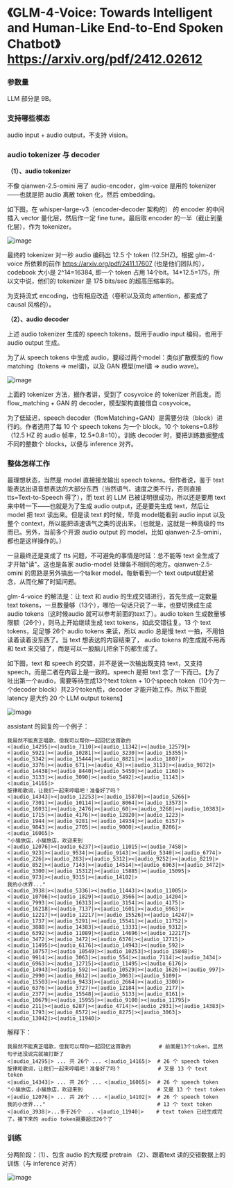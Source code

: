 # 《GLM-4-Voice: Towards Intelligent and Human-Like End-to-End Spoken Chatbot》 https://arxiv.org/pdf/2412.02612

### 参数量
LLM 部分是 9B。

### 支持哪些模态
audio input + audio output，不支持 vision。

### audio tokenizer 与 decoder

**（1）、audio tokenizer**

不像 qianwen-2.5-omini 用了 audio-encoder，glm-voice 是用的 tokenizer——也就是把 audio 离散 token 化，然后 embedding。

如下图，在 whisper-large-v3（encoder-decoder 架构的） 的 encoder 的中间插入 vector 量化层，然后作一定 fine tune。最后取 encoder 的一半（截止到量化层），作为 tokenizer。

![image](https://github.com/user-attachments/assets/25c239e5-fd5c-449f-a631-6a12bc6bf1e2)

最终的 tokenizer 对一秒 audio 编码出 12.5 个 token (12.5HZ)。根据 glm-4-voice 所依赖的前作 https://arxiv.org/pdf/2411.17607 (也是他们团队的），codebook 大小是 2^14=16384, 即一个 token 占用 14个bit。14*12.5=175，所以文中说，他们的 tokenizer 是 175 bits/sec 的超高压缩率的。

为支持流式 encoding，也有相应改造（卷积以及双向 attention，都变成了 causal 风格的）。

**（2）、audio decoder**

上述 audio tokenizer 生成的 speech tokens，既用于audio input 编码，也用于 audio output 生成。

为了从 speech tokens 中生成 audio，要经过两个model：类似扩散模型的 flow matching（tokens => mel谱)，以及 GAN 模型(mel谱 => audio wave)。

![image](https://github.com/user-attachments/assets/43a3af74-3016-4b1e-835d-473f7fd292da)

上面的 tokenizer 方法，据作者讲，受到了 cosyvoice 的 tokenizer 所启发。而 flow_matching + GAN 的 decoder，模型架构直接借自 cosyvoice。

为了低延迟，speech decoder（flowMatching+GAN）是需要分块（block）进行的。作者选用了每 10 个 speech tokens 为一个 block。10 个 tokens=0.8秒（12.5 HZ 的 audio 帧率，12.5*0.8=10）。训练 decoder 时，要把训练数据整成不同的整数个 blocks，以便与 inference 对齐。

### 整体怎样工作

最理想状态，当然是 model 直接接龙输出 speech tokens。但作者说，鉴于 text 能表达出语音想表达的大部分东西（当然语气、速度之类不行，否则直接 tts=Text-to-Speech 得了），而 text 的 LLM 已被证明很成功，所以还是要用 text 来中转一下——也就是为了生成 audio output，还是要先生成 text，然后让 model 把 text 读出来。但是读 text 的时候，毕竟 model能看到 audio input 以及整个 context，所以能把语速语气之类的说出来。（也就是，这就是一种高级的 tts 而已。另外，当前多个开源 audio output 的 model，比如 qianwen-2.5-omini，都也是这样操作的。）

一旦最终还是变成了 tts 问题，不可避免的事情是时延：总不能等 text 全生成了才开始"读"。这也是各家 audio-model 处理各不相同的地方。qianwen-2.5-omini 的思路是另外搞出一个talker model，每新看到一个 text output就赶紧念，从而化解了时延问题。

glm-4-voice 的解法是：让 text 和 audio 的生成交错进行，首先生成一定数量 text tokens，一旦数量够（13个），哪怕一句话只说了一半，也要切换成生成 audio tokens（这时候audio 就可以参考前面的text了）。audio token 生成数量够限额（26个），则马上开始继续生成 text tokens，如此交错往复。13 个 text tokens，足足够 26个 audio tokens 来读，所以 audio 总是慢 text 一拍，不用怕读着读着没东西了。当 text 想表达的内容结束了， audio tokens 的生成就不用再和 text 来交错了，而是可以一股脑儿把余下的都生成了。

如下图，text 和 speech 的交错，并不是说一次输出既支持 text，又支持 speech，而是二者在内容上是一致的。speech 是把 text 念了一下而已。【为了吐出第一个audio，需要等待生成13个text token + 10个speech token（10个为一个decoder block）共23个token后，decoder 才能开始工作。所以下图说latency 是大约 20 个 LLM output tokens】

![image](https://github.com/user-attachments/assets/0c31d54f-bd49-41b2-ab2a-6e2f7f322214)

assistant 的回复的一个例子：
```
我虽然不能真正唱歌，但我可以帮你一起回忆这首歌的
<|audio_14295|><|audio_7110|><|audio_11342|><|audio_12579|><|audio_5921|><|audio_10281|><|audio_3230|><|audio_15355|><|audio_5342|><|audio_15444|><|audio_8821|><|audio_1807|><|audio_3376|><|audio_671|><|audio_43|><|audio_3113|><|audio_9872|><|audio_14438|><|audio_8440|><|audio_5450|><|audio_1160|><|audio_3133|><|audio_3090|><|audio_5492|><|audio_11143|><|audio_14165|>
旋律和歌词，让我们一起来哼唱吧！准备好了吗？
<|audio_14343|><|audio_12253|><|audio_15870|><|audio_5266|><|audio_7301|><|audio_10114|><|audio_8064|><|audio_13573|><|audio_16031|><|audio_2476|><|audio_60|><|audio_3268|><|audio_10383|><|audio_1715|><|audio_4176|><|audio_12820|><|audio_1223|><|audio_1944|><|audio_9281|><|audio_14934|><|audio_6157|><|audio_9843|><|audio_2705|><|audio_9000|><|audio_8206|><|audio_16065|>
"小猫旅店，小猫旅店，欢迎来到
<|audio_12076|><|audio_6237|><|audio_11015|><|audio_7458|><|audio_923|><|audio_9534|><|audio_9143|><|audio_5340|><|audio_6774|><|audio_226|><|audio_283|><|audio_5312|><|audio_9252|><|audio_8219|><|audio_852|><|audio_7143|><|audio_14514|><|audio_6963|><|audio_3472|><|audio_3300|><|audio_15312|><|audio_15885|><|audio_15095|><|audio_973|><|audio_9315|><|audio_14102|>
我的小世界..."
<|audio_3938|><|audio_5336|><|audio_11443|><|audio_11005|><|audio_10706|><|audio_1829|><|audio_3566|><|audio_14204|><|audio_7993|><|audio_16313|><|audio_3154|><|audio_4175|><|audio_16218|><|audio_7137|><|audio_1601|><|audio_6963|><|audio_12217|><|audio_12217|><|audio_15526|><|audio_14247|><|audio_1737|><|audio_5291|><|audio_15541|><|audio_11752|><|audio_3888|><|audio_14383|><|audio_13331|><|audio_9312|><|audio_6392|><|audio_11089|><|audio_14696|><|audio_12217|><|audio_3472|><|audio_3472|><|audio_6376|><|audio_12715|><|audio_11495|><|audio_6176|><|audio_14943|><|audio_592|><|audio_10757|><|audio_10549|><|audio_10253|><|audio_15848|><|audio_9914|><|audio_3063|><|audio_554|><|audio_7114|><|audio_3434|><|audio_6963|><|audio_12715|><|audio_11495|><|audio_6176|><|audio_14943|><|audio_592|><|audio_10529|><|audio_1626|><|audio_997|><|audio_2990|><|audio_8612|><|audio_3063|><|audio_5109|><|audio_15503|><|audio_9433|><|audio_2664|><|audio_3300|><|audio_6376|><|audio_3727|><|audio_12184|><|audio_2177|><|audio_2377|><|audio_15548|><|audio_5133|><|audio_8161|><|audio_10679|><|audio_15955|><|audio_9100|><|audio_11795|><|audio_211|><|audio_6287|><|audio_4714|><|audio_2931|><|audio_14383|><|audio_1793|><|audio_8572|><|audio_8275|><|audio_3063|><|audio_13042|><|audio_11940|>
```

解释下：
```
我虽然不能真正唱歌，但我可以帮你一起回忆这首歌的         # 前面是13个token，显然句子还没说完就被打断了
<|audio_14295|> ... 共 26个 ... <|audio_14165|>  # 26 个 speech token
旋律和歌词，让我们一起来哼唱吧！准备好了吗？            # 又是 13 个 text token
<|audio_14343|> ... 共 26个 ... <|audio_16065|>  # 26 个 speech token
"小猫旅店，小猫旅店，欢迎来到                        # 又是 13 个 text token
<|audio_12076|> ... 共 26个 ... <|audio_14102|>  # 26 个 speech token
我的小世界..."                                    # 13 个 text token
<|audio_3938|>...多于26个  .. <|audio_11940|>    # text token 已经生成完了。接下来的 audio token就要超过26个了
```

### 训练

分两阶段：（1）、包含 audio 的大规模 pretrain （2）、跟着text 读的交错数据上的训练（与 inference 对齐）

![image](https://github.com/user-attachments/assets/936170bd-e843-4e7c-af78-a694eaf61d8b)
